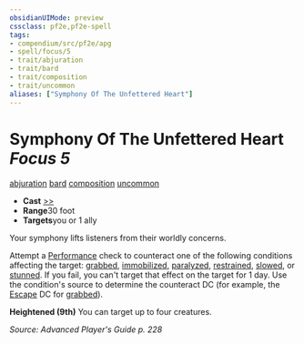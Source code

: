 ```yaml
---
obsidianUIMode: preview
cssclass: pf2e,pf2e-spell
tags:
- compendium/src/pf2e/apg
- spell/focus/5
- trait/abjuration
- trait/bard
- trait/composition
- trait/uncommon
aliases: ["Symphony Of The Unfettered Heart"]
---
```

# Symphony Of The Unfettered Heart *Focus 5*   
[abjuration](../../Rules/traits/abjuration.md)  [bard](../../Rules/traits/bard.md)  [composition](../../Rules/traits/composition.md)  [uncommon](../../Rules/traits/uncommon.md)  

- **Cast** [>>](../../Rules/core-rulebook/chapter-9-playing-the-game.md#Actions "Two-Action") 
- **Range**30 foot
- **Targets**you or 1 ally

Your symphony lifts listeners from their worldly concerns.

Attempt a [Performance](../skills.md#Performance) check to counteract one of the following conditions affecting the target: [grabbed](../../Rules/conditions.md#Grabbed), [immobilized](../../Rules/conditions.md#Immobilized), [paralyzed](../../Rules/conditions.md#Paralyzed), [restrained](../../Rules/conditions.md#Restrained), [slowed](../../Rules/conditions.md#Slowed), or [stunned](../../Rules/conditions.md#Stunned). If you fail, you can't target that effect on the target for 1 day. Use the condition's source to determine the counteract DC (for example, the [Escape](../../Rules/actions/escape.md) DC for [grabbed](../../Rules/conditions.md#Grabbed)).

**Heightened (9th)** You can target up to four creatures.

*Source: Advanced Player's Guide p. 228*